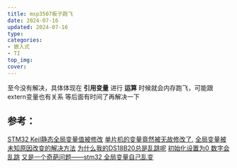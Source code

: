 ```yaml
---
title: msp3507板子跑飞
date: 2024-07-16 
updated: 2024-07-16  
type:
categories:
- 嵌入式
- TI
top_img:
cover: 
---
```

至今没有解决，具体体现在 **引用变量** 进行 **运算** 时候就会内存跑飞，可能跟extern变量也有关系
等后面有时间了再解决一下

## 参考：

[STM32 Keil静态全局变量值被修改](https://blog.csdn.net/xinyz4104/article/details/118611065)
[单片机的变量竟然被无故修改了.](https://blog.csdn.net/phker/article/details/134056670)
[全局变量被未知原因改变的解决方法](https://blog.csdn.net/weixin_47221359/article/details/109390145)
[为什么我的DS18B20总是乱跳呢](https://zhidao.baidu.com/question/397854115.html)
[初始化设置为0 数字会乱跳](https://cn.bing.com/search?pglt=161&q=%E5%88%9D%E5%A7%8B%E5%8C%96%E8%AE%BE%E7%BD%AE%E4%B8%BA0+%E6%95%B0%E5%AD%97%E4%BC%9A%E4%B9%B1%E8%B7%B3&cvid=bb5ef59d9c634b349ac9fbe393e2c7e0&gs_lcrp=EgZjaHJvbWUyBggAEEUYOTIGCAEQABhAMgYIAhAAGEAyBggDEAAYQDIGCAQQABhAMgYIBRAAGEAyBggGEAAYQDIGCAcQABhAMgYICBAAGEDSAQkxMDEzOWowajGoAgiwAgE&FORM=ANNTA1&adppc=EDGEESS&PC=ASTS)
[又是一个奇葩问题——stm32 全局变量自己乱变](https://shequ.stmicroelectronics.cn/thread-622719-1-1.html)